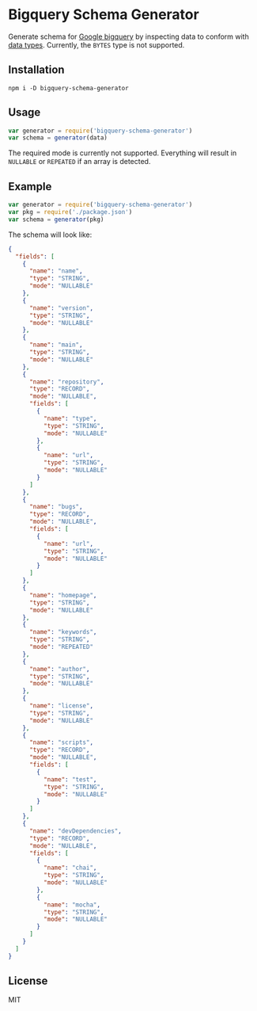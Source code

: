 # Bigquery Schema Generator

Generate schema for [Google bigquery](https://cloud.google.com/bigquery/) by inspecting data to conform with [data types](https://cloud.google.com/bigquery/data-types). Currently, the `BYTES` type is not supported.

## Installation

```
npm i -D bigquery-schema-generator
```

## Usage

```js
var generator = require('bigquery-schema-generator')
var schema = generator(data)
```

The required mode is currently not supported. Everything will result in `NULLABLE` or `REPEATED` if an array is detected.

## Example

```js
var generator = require('bigquery-schema-generator')
var pkg = require('./package.json')
var schema = generator(pkg)
```

The schema will look like:

```json
{
  "fields": [
    {
      "name": "name",
      "type": "STRING",
      "mode": "NULLABLE"
    },
    {
      "name": "version",
      "type": "STRING",
      "mode": "NULLABLE"
    },
    {
      "name": "main",
      "type": "STRING",
      "mode": "NULLABLE"
    },
    {
      "name": "repository",
      "type": "RECORD",
      "mode": "NULLABLE",
      "fields": [
        {
          "name": "type",
          "type": "STRING",
          "mode": "NULLABLE"
        },
        {
          "name": "url",
          "type": "STRING",
          "mode": "NULLABLE"
        }
      ]
    },
    {
      "name": "bugs",
      "type": "RECORD",
      "mode": "NULLABLE",
      "fields": [
        {
          "name": "url",
          "type": "STRING",
          "mode": "NULLABLE"
        }
      ]
    },
    {
      "name": "homepage",
      "type": "STRING",
      "mode": "NULLABLE"
    },
    {
      "name": "keywords",
      "type": "STRING",
      "mode": "REPEATED"
    },
    {
      "name": "author",
      "type": "STRING",
      "mode": "NULLABLE"
    },
    {
      "name": "license",
      "type": "STRING",
      "mode": "NULLABLE"
    },
    {
      "name": "scripts",
      "type": "RECORD",
      "mode": "NULLABLE",
      "fields": [
        {
          "name": "test",
          "type": "STRING",
          "mode": "NULLABLE"
        }
      ]
    },
    {
      "name": "devDependencies",
      "type": "RECORD",
      "mode": "NULLABLE",
      "fields": [
        {
          "name": "chai",
          "type": "STRING",
          "mode": "NULLABLE"
        },
        {
          "name": "mocha",
          "type": "STRING",
          "mode": "NULLABLE"
        }
      ]
    }
  ]
}
```

## License

MIT


